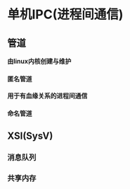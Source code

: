 # 单机IPC(进程间通信) 

## 管道
**由linux内核创建与维护**
#### 匿名管道
**用于有血缘关系的进程间通信**
#### 命名管道

## XSI(SysV)

### 消息队列

### 共享内存

